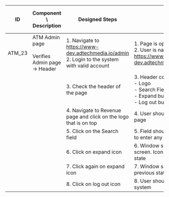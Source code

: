 | ID | Component \ <br> Description  | Designed Steps       |Expected Result     |	Created By \ <br> Last Updated |
| -- | -- | -- | -- | -- |
| ATM_23 | ATM Admin page <br> <br>  Verifies Admin page -> Header | 1. Navigate to https://www-dev.adtechmedia.io/admin <br> 2. Login to the system with valid account | 1. Page is opened on Admin login page <br> 2. User is navigated to the account page <br> https://www-dev.adtechmedia.io/admin/accounts/panel     | Alexandr Urita \ <br> 15.06.2017 |
|       |       | 3. Check the header of the page |     3. Header contains: <br> - Logo <br> - Search Field <br> - Expand button <br> - Log out button |    |  
|       |       | 4. Navigate to Revenue page and click on the logo that is on top |     4. User should be redirected to home page |    |  
|       |       | 5. Click on the Search field |     5. Field should be expanded. User is able to enter any text in the text field |    |  
|       |       | 6. Click on expand icon |     6. Window should be expanded on all screen. Icon should be changed to grey state |    |  
|       |       | 7. Click again on expand icon |     7. Window should be collapsed to previous state |    |
|       |       | 8. Click on log out icon |     8. User should be logged out from the system |    |
